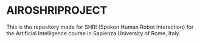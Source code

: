 # AIROSHRIPROJECT
This is the repository made for SHRI (Spoken Human Robot Interaction) for the Artificial Intelligence course in Sapienza University of Rome, Italy.
